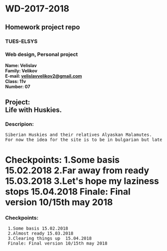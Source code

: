 # WD-2017-2018
<h2> Homework project repo </h1>

<h3> TUES-ELSYS </h2>
<h3> Web design, Personal project</h3>

**Name: Velislav </br>
Family: Velikov </br>
E-mail: velislavvelikov2@gmail.com </br>
Class: 11v </br>
Number: 07 </br>**

<h2>Project: </br>
Life with Huskies. </h2>

<h3>Descripion:</h3> <pre>
Siberian Huskies and their relatives Alyaskan Malamutes.
For now the idea for the site is to be in bulgarian but later I may add English version.</pre>


Checkpoints:
1.Some basis 15.02.2018
2.Far away from ready 15.03.2018
3.Let's hope my laziness stops  15.04.2018
Finale: Final version 10/15th may 2018
=======
<h3> Checkpoints: </h3> <pre>
 1.Some basis 15.02.2018
 2.Almost ready 15.03.2018
 3.Clearing things up  15.04.2018
 Finale: Final version 10/15th may 2018
</pre>

